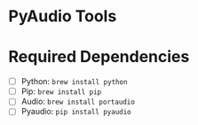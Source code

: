# PyAudio Tools

# Required Dependencies
- [ ] Python: `brew install python`
- [ ] Pip: `brew install pip`
- [ ] Audio: `brew install portaudio`
- [ ] Pyaudio: `pip install pyaudio`
